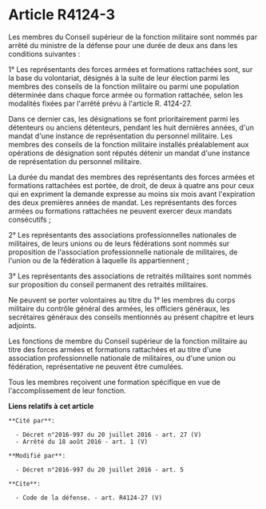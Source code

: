 # Article R4124-3

Les membres du Conseil supérieur de la fonction militaire sont nommés par arrêté du ministre de la défense pour une durée de
deux ans dans les conditions suivantes : 

1° Les représentants des forces armées et formations rattachées sont, sur la base du volontariat, désignés à la suite de leur
élection parmi les membres des conseils de la fonction militaire ou parmi une population déterminée dans chaque force armée
ou formation rattachée, selon les modalités fixées par l'arrêté prévu à l'article R. 4124-27. 

Dans ce dernier cas, les désignations se font prioritairement parmi les détenteurs ou anciens détenteurs, pendant les huit
dernières années, d'un mandat d'une instance de représentation du personnel militaire. Les membres des conseils de la
fonction militaire installés préalablement aux opérations de désignation sont réputés détenir un mandat d'une instance de
représentation du personnel militaire. 

La durée du mandat des membres des représentants des forces armées et formations rattachées est portée, de droit, de deux à
quatre ans pour ceux qui en expriment la demande expresse au moins six mois avant l'expiration des deux premières années de
mandat. Les représentants des forces armées ou formations rattachées ne peuvent exercer deux mandats consécutifs ; 

2° Les représentants des associations professionnelles nationales de militaires, de leurs unions ou de leurs fédérations sont
nommés sur proposition de l'association professionnelle nationale de militaires, de l'union ou de la fédération à laquelle
ils appartiennent ; 

3° Les représentants des associations de retraités militaires sont nommés sur proposition du conseil permanent des retraités
militaires. 

Ne peuvent se porter volontaires au titre du 1° les membres du corps militaire du contrôle général des armées, les officiers
généraux, les secrétaires généraux des conseils mentionnés au présent chapitre et leurs adjoints. 

Les fonctions de membre du Conseil supérieur de la fonction militaire au titre des forces armées et formations rattachées et
au titre d'une association professionnelle nationale de militaires, ou d'une union ou fédération, représentative ne peuvent
être cumulées. 

Tous les membres reçoivent une formation spécifique en vue de l'accomplissement de leur fonction.

**Liens relatifs à cet article**

	**Cité par**:

	  - Décret n°2016-997 du 20 juillet 2016 - art. 27 (V)
	  - Arrêté du 18 août 2016 - art. 1 (V)

	**Modifié par**:

	  - Décret n°2016-997 du 20 juillet 2016 - art. 5

	**Cite**:

	  - Code de la défense. - art. R4124-27 (V)
